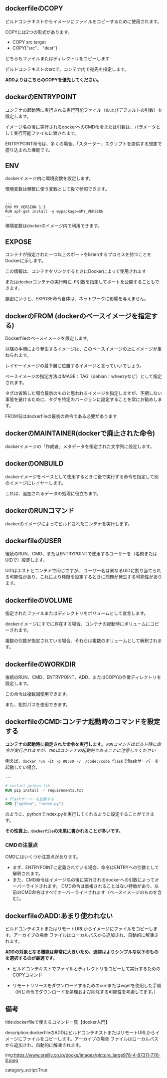 





## dockerfileのCOPY

ビルドコンテキストからイメージにファイルをコピーするために使用されます。 

COPYには2つの形式があります。

- COPY src target
- COPY["src"、 "dest"]

どちらもファイルまたはディレクトリをコピーします

ビルドコンテキストのsrcで、コンテナ内で宛先を指定します。 

**ADDよりはこちらのCOPYを優先してください。**



## dockerのENTRYPOINT

コンテナの起動時に実行される実行可能ファイル（およびデフォルトの引数）を設定します。

イメージ名の後に実行されるdockerへのCMD命令または引数は、パラメータとして実行可能ファイルに渡されます。 

ENTRYPOINT命令は、多くの場合、「スターター」スクリプトを提供する想定で盛り込まれた機能です。


## ENV

dockerイメージ内に環境変数を設定します。

環境変数は頻繁に使う変数として後で参照できます。

<pre><code>
...
ENV MY_VERSION 1.3
RUN apt-get install -y mypackage=$MY_VERSION
...
</code></pre>

環境変数はdockerのイメージ内で利用できます。

## EXPOSE

コンテナが指定された一つ以上のポートをlistenするプロセスを持つことをDockerに示します。

この情報は、コンテナをリンクするときにDockerによって使用されます

またはdockerコンテナの実行時に-P引数を指定してポートを公開することもできます。

厳密にいうと、EXPOSE命令自体は、ネットワークに影響を与えません。


## dockerのFROM (dockerのベースイメージを指定する)

Dockerfileのベースイメージを設定します。

以降の手順により発生するイメージは、このベースイメージの上にイメージが重ねられます。

レイヤーイメージの最下層に位置するイメージと言っていいでしょう。

ベースイメージの指定方法はIMAGE：TAG（debian：wheezyなど）として指定されます。

タグは省略した場合最新のものと思われるイメージを指定しますが、予期しない事態を避けるために、タグを特定のバージョンに設定することを常にお勧めします。

FROM句はdockerfileの最初の命令である必要があります


## dockerのMAINTAINER(dockerで廃止された命令)

dockerイメージの「作成者」メタデータを指定された文字列に設定します。

## dockerのONBUILD

dockerイメージをベースとして使用するときに後で実行する命令を指定して別のイメージにレイヤーします。

これは、追加されるデータの処理に役立ちます。

## dockerのRUNコマンド

dockerのイメージによってビルドされたコンテナを実行します。



## dockerfileのUSER

後続のRUN、CMD、またはENTRYPOINTで使用するユーザーを（名前またはUIDで）設定します。

UIDはホストとコンテナで同じですが、
ユーザー名は異なるUIDに割り当てられる可能性があり、これにより権限を設定するときに問題が発生する可能性があります。



## dockerfileのVOLUME

指定されたファイルまたはディレクトリをボリュームとして宣言します。

dockerイメージにすでに存在する場合、コンテナの起動時にボリュームにコピーされます。

複数の引数が指定されている場合、それらは複数のボリュームとして解釈されます。


## dockerfileのWORKDIR

後続のRUN、CMD、ENTRYPOINT、ADD、またはCOPYの作業ディレクトリを設定します。

この命令は複数回使用できます。

また、相対パスを使用できます。



## dockerfileのCMD:コンテナ起動時のコマンドを設定する

**コンテナの起動時に指定された命令を実行します。**
*`RUN`コマンドはビルド時に命令が実行されますが、`CMD`はコンテナの起動時であることに注意してください*

例えば、`docker run -it -p 80:80 -v ./code:/code flask`でflaskサーバーを起動したい場合、

```Dockerfile
...

# install python lib 
RUN pip install -r requirements.txt

# flaskサーバーを起動する
CMD ["python", "index.py"]
```

のように、pythonでindex.pyを実行してくれるように設定することができます。

**その性質上、`Dockerfile`の末尾に書かれることが多いです。**

### CMDの注意点

CMDにはいくつか注意点があります。

- まず、ENTRYPOINTに定義されている場合、命令はENTRYへの引数として解釈されます。
- また、CMD命令はイメージ名の後に実行されるdockerへの引数によってオーバーライドされます。
CMD命令は重複されることはない特徴があり、以前のCMD命令はすべてオーバーライドされます（ベースイメージのものを含む）。




## dockerfileのADD:あまり使われない

ビルドコンテキストまたはリモートURLからイメージにファイルをコピーします。アーカイブの場合
ファイルはローカルパスから追加され、自動的に解凍されます。

**ADDの対象となる機能は非常に大きいため、通常はよりシンプルな以下のものを選択するのが最適です。**

- ビルドコンテキストでファイルとディレクトリをコピーして実行するためのCOPYコマンド

- リモートリソースをダウンロードするためのcurlまたはwgetを使用した手順（同じ命令でダウンロードを処理および削除する可能性を考慮してます。）





## 備考


title:dockerfileで使えるコマンド一覧【docker入門】

description:dockerfileのADDはビルドコンテキストまたはリモートURLからイメージにファイルをコピーします。アーカイブの場合
ファイルはローカルパスから追加され、自動的に解凍されます。

img:https://www.oreilly.co.jp/books/images/picture_large978-4-87311-776-8.jpeg

category_script:True


